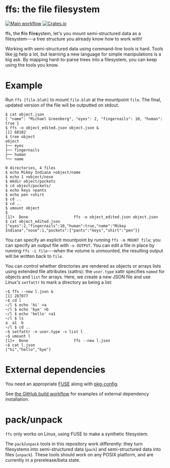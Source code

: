 # ffs: the file filesystem
[![Main workflow](https://github.com/mgree/ffs/actions/workflows/build.yml/badge.svg)](https://github.com/mgree/ffs/actions/workflows/build.yml)
[![Crates.io](https://img.shields.io/crates/v/ffs.svg)](https://crates.io/crates/ffs)

ffs, the **f**ile **f**ile**s**ystem, let's you mount semi-structured
data as a filesystem---a tree structure you already know how to work with!

Working with semi-structured data using command-line tools is hard.
Tools like [jq](https://github.com/stedolan/jq) help a lot, but
learning a new language for simple manipulations is a big ask. By mapping
hard-to-parse trees into a filesystem, you can keep using the tools you
know.

# Example

Run `ffs [file.blah]` to mount `file.blah` at the mountpoint `file`. The
final, updated version of the file will be outputted on stdout.

```shell-session
$ cat object.json
{ "name": "Michael Greenberg", "eyes": 2, "fingernails": 10, "human": true }
$ ffs -o object_edited.json object.json &
[1] 60182
$ tree object
object
├── eyes
├── fingernails
├── human
└── name

0 directories, 4 files
$ echo Mikey Indiana >object/name
$ echo 1 >object/nose
$ mkdir object/pockets
$ cd object/pockets/
$ echo keys >pants
$ echo pen >shirt
$ cd ..
$ cd ..
$ umount object
$
[1]+  Done                    ffs -o object_edited.json object.json
$ cat object_edited.json
{"eyes":2,"fingernails":10,"human":true,"name":"Mikey Indiana","nose":1,"pockets":{"pants":"keys","shirt":"pen"}}
```

You can specify an explicit mountpoint by running `ffs -m MOUNT file`;
you can specify an output file with `-o OUTPUT`. You can edit a file
in place by running `ffs -i file`---when the volume is unmounted, the
resulting output will be written back to `file`.

You can control whether directories are rendered as objects or arrays
lists using extended file attributes (xattrs): the `user.type` xattr
specifies `named` for objects and `list` for arrays. Here, we create a
new JSON file and use Linux's `setfattr` to mark a directory as being
a list:

```ShellSession
~$ ffs --new l.json &
[1] 287077
~$ cd l
~/l $ echo 'hi' >a
~/l $ echo 'bye' >b
~/l $ echo 'hello' >a1
~/l $ ls
a  a1  b
~/l $ cd ..
~$ setfattr -n user.type -v list l
~$ umount l
[1]+  Done                    ffs --new l.json
~$ cat l.json
["hi","hello","bye"]
```

# External dependencies

You need an appropriate [FUSE](https://github.com/libfuse/libfuse) along with
[pkg-config](https://www.freedesktop.org/wiki/Software/pkg-config/).

See [the GitHub build
workflow](https://github.com/mgree/ffs/blob/main/.github/workflows/build.yml)
for examples of external dependency installation.

# pack/unpack

`ffs` only works on Linux, using FUSE to make a synthetic filesystem.

The `pack`/`unpack` tools in this repository work differently: they turn
filesystems into semi-structured data (`pack`) and semi-structured data into
files (`unpack`). These tools should work on any POSIX platform, and are
currently in a prerelease/beta state.